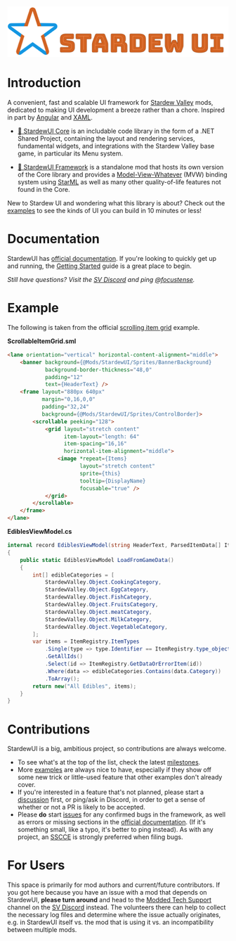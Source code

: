 ![Logo](Docs/images/logo-text.png)

# Introduction

A convenient, fast and scalable UI framework for [Stardew Valley](https://www.stardewvalley.net/) mods, dedicated to making UI development a breeze rather than a chore. Inspired in part by [Angular](https://angular.dev/) and [XAML](https://learn.microsoft.com/en-us/dotnet/desktop/wpf/xaml/?view=netdesktop-8.0).

* [:seedling: StardewUI Core](https://focustense.github.io/StardewUI/library/) is an includable code library in the form of a .NET Shared Project, containing the layout and rendering services, fundamental widgets, and integrations with the Stardew Valley base game, in particular its Menu system.

* [:deciduous_tree: StardewUI Framework](https://focustense.github.io/StardewUI/framework/) is a standalone mod that hosts its own version of the Core library and provides a [Model-View-Whatever](https://www.beyondjava.net/model-view-whatever) (MVW) binding system using [StarML](https://focustense.github.io/StardewUI/framework/starml/) as well as many other quality-of-life features not found in the Core.

New to Stardew UI and wondering what this library is about? Check out the [examples](https://focustense.github.io/StardewUI/examples/) to see the kinds of UI you can build in 10 minutes or less!

# Documentation

StardewUI has [official documentation](https://focustense.github.io/StardewUI). If you're looking to quickly get up and running, the [Getting Started](https://focustense.github.io/StardewUI/getting-started/) guide is a great place to begin.

_Still have questions? Visit the [SV Discord](https://discord.com/invite/stardewvalley) and ping [@focustense](https://discordapp.com/users/831917573204738069)._

# Example

The following is taken from the official [scrolling item grid](https://focustense.github.io/StardewUI/examples/scrolling-item-grid) example.

**ScrollableItemGrid.sml**

```html
<lane orientation="vertical" horizontal-content-alignment="middle">
    <banner background={@Mods/StardewUI/Sprites/BannerBackground}
            background-border-thickness="48,0"
            padding="12"
            text={HeaderText} />
    <frame layout="880px 640px"
           margin="0,16,0,0"
           padding="32,24"
           background={@Mods/StardewUI/Sprites/ControlBorder}>
        <scrollable peeking="128">
            <grid layout="stretch content"
                  item-layout="length: 64"
                  item-spacing="16,16"
                  horizontal-item-alignment="middle">
                <image *repeat={Items}
                       layout="stretch content"
                       sprite={this}
                       tooltip={DisplayName}
                       focusable="true" />
            </grid>
        </scrollable>
    </frame>
</lane>
```

**EdiblesViewModel.cs**

```cs
internal record EdiblesViewModel(string HeaderText, ParsedItemData[] Items)
{
    public static EdiblesViewModel LoadFromGameData()
    {
        int[] edibleCategories = [
            StardewValley.Object.CookingCategory,
            StardewValley.Object.EggCategory,
            StardewValley.Object.FishCategory,
            StardewValley.Object.FruitsCategory,
            StardewValley.Object.meatCategory,
            StardewValley.Object.MilkCategory,
            StardewValley.Object.VegetableCategory,
        ];
        var items = ItemRegistry.ItemTypes
            .Single(type => type.Identifier == ItemRegistry.type_object)
            .GetAllIds()
            .Select(id => ItemRegistry.GetDataOrErrorItem(id))
            .Where(data => edibleCategories.Contains(data.Category))
            .ToArray();
        return new("All Edibles", items);
    }
}
```

# Contributions

StardewUI is a big, ambitious project, so contributions are always welcome.

- To see what's at the top of the list, check the latest [milestones](https://github.com/focustense/StardewUI/milestones).
- More [examples](https://focustense.github.io/StardewUI/examples/) are always nice to have, especially if they show off some new trick or little-used feature that other examples don't already cover.
- If you're interested in a feature that's not planned, please start a [discussion](https://github.com/focustense/StardewUI/discussions) first, or ping/ask in Discord, in order to get a sense of whether or not a PR is likely to be accepted.
- Please **do** start [issues](https://github.com/focustense/StardewUI/issues) for any confirmed bugs in the framework, as well as errors or missing sections in the [official documentation](https://focustense.github.io/StardewUI). (If it's something small, like a typo, it's better to ping instead). As with any project, an [SSCCE](https://www.sscce.org/) is strongly preferred when filing bugs.

# For Users

This space is primarily for mod authors and current/future contributors. If you got here because you have an issue with a mod that depends on StardewUI, **please turn around** and head to the [Modded Tech Support](https://discord.com/channels/137344473976799233/1272025932932055121) channel on the [SV Discord](https://discord.com/invite/stardewvalley) instead. The volunteers there can help to collect the necessary log files and determine where the issue actually originates, e.g. in StardewUI itself vs. the mod that is using it vs. an incompatibility between multiple mods.